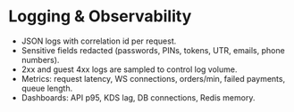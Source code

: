 # Logging & Observability

- JSON logs with correlation id per request.
- Sensitive fields redacted (passwords, PINs, tokens, UTR, emails, phone numbers).
- 2xx and guest 4xx logs are sampled to control log volume.
- Metrics: request latency, WS connections, orders/min, failed payments, queue length.
- Dashboards: API p95, KDS lag, DB connections, Redis memory.
